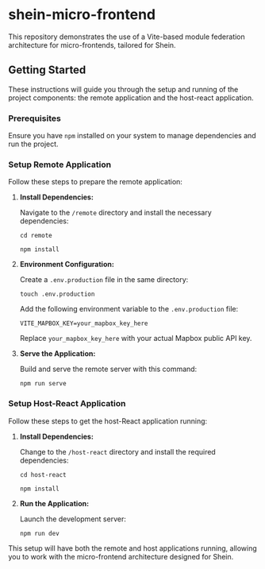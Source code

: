 # shein-micro-frontend

This repository demonstrates the use of a Vite-based module federation architecture for micro-frontends, tailored for Shein.

## Getting Started

These instructions will guide you through the setup and running of the project components: the remote application and the host-react application.

### Prerequisites

Ensure you have `npm` installed on your system to manage dependencies and run the project.

### Setup Remote Application

Follow these steps to prepare the remote application:

1. **Install Dependencies:**

   Navigate to the `/remote` directory and install the necessary dependencies:

   ```
   cd remote
   ```

   ```
   npm install
   ```

2. **Environment Configuration:**

   Create a `.env.production` file in the same directory:

   ```
   touch .env.production
   ```

   Add the following environment variable to the `.env.production` file:

   ```
   VITE_MAPBOX_KEY=your_mapbox_key_here
   ```

   Replace `your_mapbox_key_here` with your actual Mapbox public API key.

3. **Serve the Application:**

   Build and serve the remote server with this command:

   ```
   npm run serve
   ```

### Setup Host-React Application

Follow these steps to get the host-React application running:

1. **Install Dependencies:**

   Change to the `/host-react` directory and install the required dependencies:

   ```
   cd host-react
   ```

   ```
   npm install
   ```

2. **Run the Application:**

   Launch the development server:

   ```
   npm run dev
   ```

This setup will have both the remote and host applications running, allowing you to work with the micro-frontend architecture designed for Shein.
